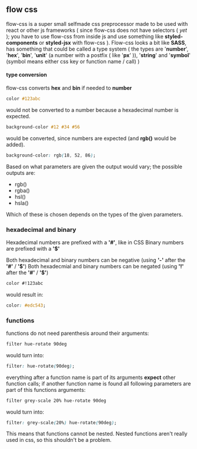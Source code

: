 ## flow css
flow-css is a super small selfmade css preprocessor made to be used with react or other js frameworks ( since flow-css does not have selectors ( *yet* ); you have to use flow-css from inside js and use something like **styled-components** or **styled-jsx** with flow-css ). Flow-css looks a bit like **SASS**, has something that could be called a type system ( the types are '**number**', '**hex**', '**bin**', '**unit**' (a number with a postfix ( like '**px**' )), '**string**' and '**symbol**' (symbol means either css key or function name / call) )

#### type conversion
flow-css converts **hex** and **bin** if needed to **number**
```scss
color #123abc
```
would not be converted to a number because a hexadecimal number is expected.

```scss
background-color #12 #34 #56
```
would be converted, since numbers are expected (and **rgb()** would be added).
```css
background-color: rgb(18, 52, 86);
```
Based on what parameters are given the output would vary; the possible outputs are:
- rgb()
- rgba()
- hsl()
- hsla()

Which of these is chosen depends on the types of the given parameters.

### hexadecimal and binary
Hexadecimal numbers are prefixed with a **'#'**, like in CSS
Binary numbers are prefixed with a **'$'**

Both hexadecimal and binary numbers can be negative (using **'-'** after the **'#'** / **'\$'**)
Both hexadecmial and binary numbers can be negated (using **'!'** after the **'#'** / **'$'**)

```scss
color #!123abc
```
would result in:
```css
color: #edc543;
```

### functions
functions do not need parenthesis around their arguments:

```scss
filter hue-rotate 90deg
```
would turn into:
```css
filter: hue-rotate(90deg);
```
everything after a function name is part of its arguments **expect** other function calls; if another function name is found all following parameters are part of this functions arguments:
```scss
filter grey-scale 20% hue-rotate 90deg
```
would turn into:
```css
filter: grey-scale(20%) hue-rotate(90deg);
```
This means that functions cannot be nested. Nested functions aren't really used in css, so this shouldn't be a problem.
